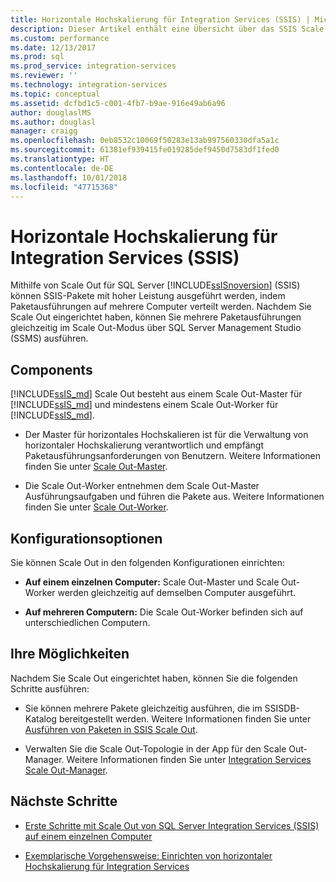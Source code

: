 ```yaml
---
title: Horizontale Hochskalierung für Integration Services (SSIS) | Microsoft-Dokumentation
description: Dieser Artikel enthält eine Übersicht über das SSIS Scale Out-Feature, das leistungsstarke Ausführung von SSIS-Paketen ermöglicht.
ms.custom: performance
ms.date: 12/13/2017
ms.prod: sql
ms.prod_service: integration-services
ms.reviewer: ''
ms.technology: integration-services
ms.topic: conceptual
ms.assetid: dcfbd1c5-c001-4fb7-b9ae-916e49ab6a96
author: douglaslMS
ms.author: douglasl
manager: craigg
ms.openlocfilehash: 0eb8532c10069f50283e13ab997560330dfa5a1c
ms.sourcegitcommit: 61381ef939415fe019285def9450d7583df1fed0
ms.translationtype: HT
ms.contentlocale: de-DE
ms.lasthandoff: 10/01/2018
ms.locfileid: "47715368"
---
```

# <a name="integration-services-ssis-scale-out"></a>Horizontale Hochskalierung für Integration Services (SSIS)
Mithilfe von Scale Out für SQL Server [!INCLUDE[ssISnoversion](../../includes/ssisnoversion-md.md)] (SSIS) können SSIS-Pakete mit hoher Leistung ausgeführt werden, indem Paketausführungen auf mehrere Computer verteilt werden. Nachdem Sie Scale Out eingerichtet haben, können Sie mehrere Paketausführungen gleichzeitig im Scale Out-Modus über SQL Server Management Studio (SSMS) ausführen.

## <a name="components"></a>Components
[!INCLUDE[ssIS_md](../../includes/ssis-md.md)] Scale Out besteht aus einem Scale Out-Master für [!INCLUDE[ssIS_md](../../includes/ssis-md.md)] und mindestens einem Scale Out-Worker für [!INCLUDE[ssIS_md](../../includes/ssis-md.md)].

-   Der Master für horizontales Hochskalieren ist für die Verwaltung von horizontaler Hochskalierung verantwortlich und empfängt Paketausführungsanforderungen von Benutzern. Weitere Informationen finden Sie unter [Scale Out-Master](integration-services-ssis-scale-out-master.md).

-   Die Scale Out-Worker entnehmen dem Scale Out-Master Ausführungsaufgaben und führen die Pakete aus. Weitere Informationen finden Sie unter [Scale Out-Worker](integration-services-ssis-scale-out-worker.md).

## <a name="configuration-options"></a>Konfigurationsoptionen
Sie können Scale Out in den folgenden Konfigurationen einrichten:

-   **Auf einem einzelnen Computer:** Scale Out-Master und Scale Out-Worker werden gleichzeitig auf demselben Computer ausgeführt.

-   **Auf mehreren Computern:** Die Scale Out-Worker befinden sich auf unterschiedlichen Computern.

## <a name="what-you-can-do"></a>Ihre Möglichkeiten
Nachdem Sie Scale Out eingerichtet haben, können Sie die folgenden Schritte ausführen:

-   Sie können mehrere Pakete gleichzeitig ausführen, die im SSISDB-Katalog bereitgestellt werden. Weitere Informationen finden Sie unter [Ausführen von Paketen in SSIS Scale Out](run-packages-in-integration-services-ssis-scale-out.md).

-   Verwalten Sie die Scale Out-Topologie in der App für den Scale Out-Manager. Weitere Informationen finden Sie unter [Integration Services Scale Out-Manager](integration-services-ssis-scale-out-manager.md).

## <a name="next-steps"></a>Nächste Schritte
-   [Erste Schritte mit Scale Out von SQL Server Integration Services (SSIS) auf einem einzelnen Computer](get-started-with-ssis-scale-out-onebox.md)

-   [Exemplarische Vorgehensweise: Einrichten von horizontaler Hochskalierung für Integration Services](walkthrough-set-up-integration-services-scale-out.md)
